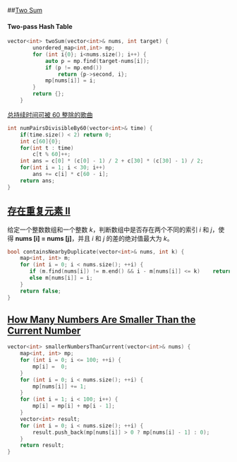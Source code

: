 ##[Two Sum](https://leetcode.com/problems/two-sum/)

#### Two-pass Hash Table

```cpp
vector<int> twoSum(vector<int>& nums, int target) {
        unordered_map<int,int> mp;
        for (int i{0}; i<nums.size(); i++) {
            auto p = mp.find(target-nums[i]);
            if (p != mp.end())
                return {p->second, i};
            mp[nums[i]] = i;
        }
        return {};
    }
```

[总持续时间可被 60 整除的歌曲](https://leetcode-cn.com/problems/pairs-of-songs-with-total-durations-divisible-by-60/)

```cpp
int numPairsDivisibleBy60(vector<int>& time) {
    if(time.size() < 2) return 0;
    int c[60]{0};
    for(int t : time)
        c[t % 60]++;
    int ans = c[0] * (c[0] - 1) / 2 + c[30] * (c[30] - 1) / 2;
    for(int i = 1; i < 30; i++)
        ans += c[i] * c[60 - i];
    return ans;
}
```



## [存在重复元素 II](https://leetcode-cn.com/problems/contains-duplicate-ii/)

给定一个整数数组和一个整数 *k*，判断数组中是否存在两个不同的索引 *i* 和 *j*，使得 **nums [i] = nums [j]**，并且 *i* 和 *j* 的差的绝对值最大为 *k*。

```cpp
bool containsNearbyDuplicate(vector<int>& nums, int k) {
    map<int, int> m;  
    for (int i = 0; i < nums.size(); ++i) {  
       if (m.find(nums[i]) != m.end() && i - m[nums[i]] <= k)    return true;  
       else m[nums[i]] = i;      
    }  
    return false;  
}


```

## [How Many Numbers Are Smaller Than the Current Number](https://leetcode.com/problems/how-many-numbers-are-smaller-than-the-current-number/)

```cpp
vector<int> smallerNumbersThanCurrent(vector<int>& nums) {
    map<int, int> mp;
    for (int i = 0; i <= 100; ++i) {
        mp[i] =  0;
    }
    for (int i = 0; i < nums.size(); ++i) {
        mp[nums[i]] += 1;  
    }
    for (int i = 1; i < 100; i++) {
        mp[i] = mp[i] + mp[i - 1];  
    }
    vector<int> result;
    for (int i = 0; i < nums.size(); ++i) {
        result.push_back(mp[nums[i]] > 0 ? mp[nums[i] - 1] : 0); 
    }
    return result;
}
```

